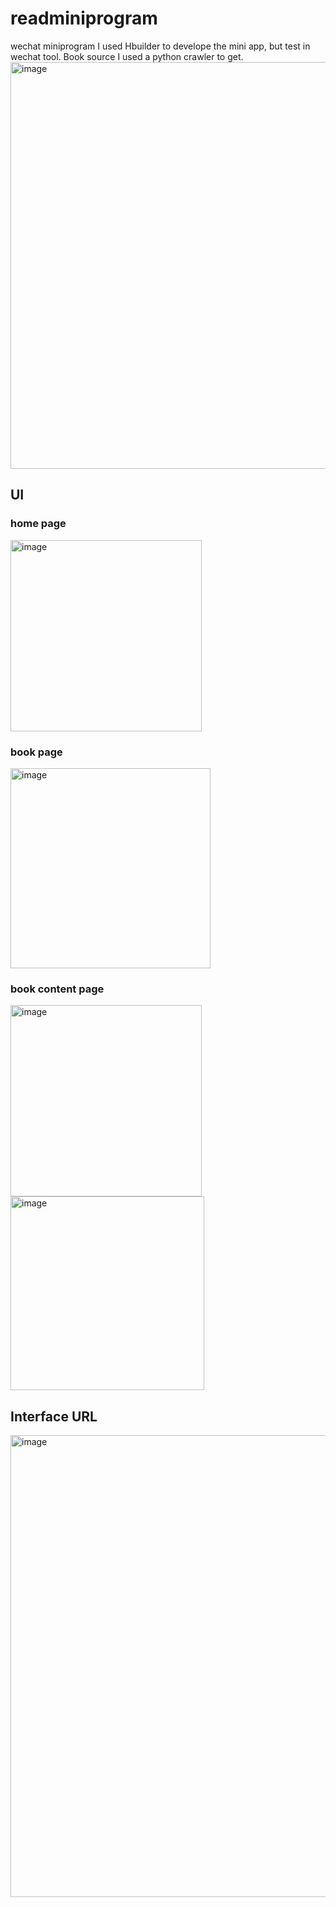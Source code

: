 # readminiprogram
wechat miniprogram
I used Hbuilder to develope the mini app, but test in wechat tool. Book source I used a python crawler to get.
<img width="651" alt="image" src="https://user-images.githubusercontent.com/57694784/192735280-2c7521d3-ec40-4a11-982b-5e5ae6b3e2a9.png">


## UI
### home page
<img width="306" alt="image" src="https://user-images.githubusercontent.com/57694784/192733668-2ea53804-0967-4a69-b8f2-326ed71255cc.png">

### book page
<img width="320" alt="image" src="https://user-images.githubusercontent.com/57694784/192733795-894bde55-9598-4e68-ad5a-026696aecda7.png">

### book content page
<img width="306" alt="image" src="https://user-images.githubusercontent.com/57694784/192733853-3ee99bb0-98ec-4281-8faa-6745e77f63e3.png">
<img width="310" alt="image" src="https://user-images.githubusercontent.com/57694784/192733981-e6340fd2-0684-4784-94a5-c6e84d103dc7.png">

## Interface URL
<img width="739" alt="image" src="https://user-images.githubusercontent.com/57694784/192734444-e5939d96-0eb5-4e33-bdea-1787d783a2c0.png">


